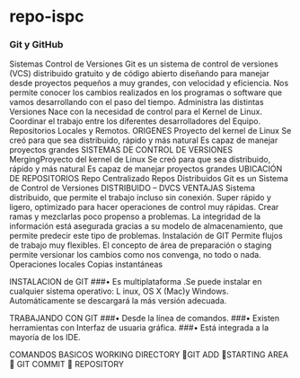 # repo-ispc
###                                           Git y GitHub
Sistemas Control de Versiones
Git es un sistema de control de versiones (VCS) distribuido gratuito y de código abierto diseñando para manejar desde proyectos pequeños a muy grandes, con velocidad y eficiencia.
Nos permite conocer los cambios realizados en los programas o software que vamos desarrollando con el paso del tiempo. Administra las distintas Versiones 
Nace con la necesidad de control para el Kernel de Linux.
Coordinar el trabajo entre los diferentes desarrolladores del Equipo.
Repositorios Locales y Remotos.
ORIGENES
Proyecto del kernel de Linux 
Se creó para que sea distribuido, rápido y más natural 
Es capaz de manejar proyectos grandes 
SISTEMAS DE CONTROL DE VERSIONES
MergingProyecto del kernel de Linux 
Se creó para que sea distribuido, rápido y más natural 
Es capaz de manejar proyectos grandes 
UBICACIÓN DE REPOSITORIOS
Repo Centralizado
Repos Distribuidos
Git es un Sistema de Control de Versiones DISTRIBUIDO – DVCS 
VENTAJAS
Sistema distribuido, que permite el trabajo incluso sin conexión. 
Super rápido y ligero, optimizado para hacer operaciones de control muy rápidas. 
Crear ramas y mezclarlas poco propenso a problemas. 
La integridad de la información está asegurada gracias a su modelo de almacenamiento, que permite predecir este tipo de problemas. Instalación de GIT
Permite flujos de trabajo muy flexibles. 
El concepto de área de preparación o staging permite versionar los cambios como nos convenga, no todo o nada. 
Operaciones locales 
Copias instantáneas

INSTALACION de GIT
###•	Es multiplataforma .Se puede instalar en cualquier sistema operativo: L	inux, OS X (Mac)y Windows.
Automáticamente se descargará la más versión adecuada.

TRABAJANDO CON GIT
###•	Desde la línea de comandos.
###•	Existen herramientas con Interfaz de usuaria gráfica.
###•	Está integrada a la mayoría de los IDE.

COMANDOS BASICOS
WORKING DIRECTORY    GIT ADD  STARTING AREA  GIT COMMIT  REPOSITORY


